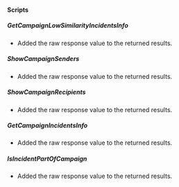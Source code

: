 
#### Scripts
##### GetCampaignLowSimilarityIncidentsInfo
- Added the raw response value to the returned results.
##### ShowCampaignSenders
- Added the raw response value to the returned results.
##### ShowCampaignRecipients
- Added the raw response value to the returned results.
##### GetCampaignIncidentsInfo
- Added the raw response value to the returned results.
##### IsIncidentPartOfCampaign
- Added the raw response value to the returned results.
